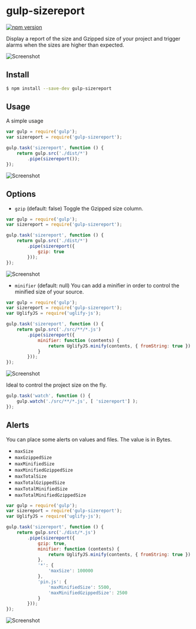 # gulp-sizereport

[![npm version](https://badge.fury.io/js/gulp-sizereport.svg)](http://badge.fury.io/js/gulp-sizereport)

Display a report of the size and Gzipped size of your project and trigger alarms when the sizes are higher than expected.

![Screenshot](https://raw.githubusercontent.com/jaysalvat/gulp-sizereport/master/screenshot0.png)

## Install

```sh
$ npm install --save-dev gulp-sizereport
```

## Usage

A simple usage

```js
var gulp = require('gulp');
var sizereport = require('gulp-sizereport');

gulp.task('sizereport', function () {
	return gulp.src('./dist/*')
		.pipe(sizereport());
});
```

![Screenshot](https://raw.githubusercontent.com/jaysalvat/gulp-sizereport/master/screenshot1.png)

## Options

- ``gzip`` (default: false)
Toggle the Gzipped size column.

```js
var gulp = require('gulp');
var sizereport = require('gulp-sizereport');

gulp.task('sizereport', function () {
    return gulp.src('./dist/*')
        .pipe(sizereport({
            gzip: true
        }));
});
```

![Screenshot](https://raw.githubusercontent.com/jaysalvat/gulp-sizereport/master/screenshot2.png)

- ``minifier`` (default: null)
You can add a minifier in order to control the minified size of your source.

```js
var gulp = require('gulp');
var sizereport = require('gulp-sizereport');
var UglifyJS = require('uglify-js');

gulp.task('sizereport', function () {
    return gulp.src('./src/**/*.js')
        .pipe(sizereport({
            minifier: function (contents) {
                return UglifyJS.minify(contents, { fromString: true }).code;
            }
        }));
});
```

![Screenshot](https://raw.githubusercontent.com/jaysalvat/gulp-sizereport/master/screenshot3.png)

Ideal to control the project size on the fly.

```js
gulp.task('watch', function () {
    gulp.watch('./src/**/*.js', [ 'sizereport'] );
});
```

## Alerts

You can place some alerts on values and files. The value is in Bytes.

- ``maxSize``
- ``maxGzippedSize``
- ``maxMinifiedSize``
- ``maxMinifiedGzippedSize``
- ``maxTotalSize``
- ``maxTotalGzippedSize``
- ``maxTotalMinifiedSize``
- ``maxTotalMinifiedGzippedSize``

```js
var gulp = require('gulp');
var sizereport = require('gulp-sizereport');
var UglifyJS = require('uglify-js');

gulp.task('sizereport', function () {
    return gulp.src('./dist/*.js')
        .pipe(sizereport({
            gzip: true,
            minifier: function (contents) {
                return UglifyJS.minify(contents, { fromString: true }).code;
            },
            '*': {
                'maxSize': 100000
            },
            'pin.js': {
                'maxMinifiedSize': 5500,
                'maxMinifiedGzippedSize': 2500 
            }
        }));
});
```

![Screenshot](https://raw.githubusercontent.com/jaysalvat/gulp-sizereport/master/screenshot4.png)

